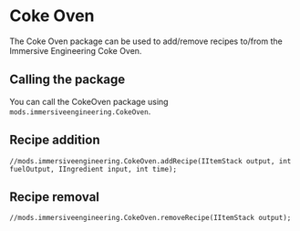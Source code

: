 # Coke Oven

The Coke Oven package can be used to add/remove recipes to/from the Immersive Engineering Coke Oven.

## Calling the package

You can call the CokeOven package using `mods.immersiveengineering.CokeOven`.

## Recipe addition

```
//mods.immersiveengineering.CokeOven.addRecipe(IItemStack output, int fuelOutput, IIngredient input, int time);

```

## Recipe removal
```
//mods.immersiveengineering.CokeOven.removeRecipe(IItemStack output);

```